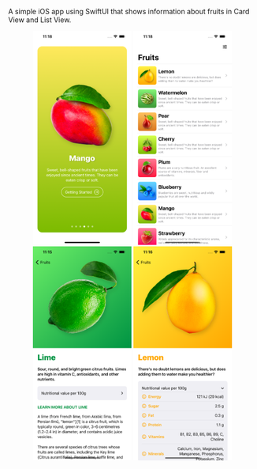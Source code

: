 A simple iOS app using SwiftUI that shows information about fruits in Card View and List View.

<div style="text-align: center;">

<img src="Screenshots/Onboarding-View.png" alt="Onboarding View" width="200" />

<img src="Screenshots/Fruits-List-View.png" alt="Fruits List View" width="200" />

<img src="Screenshots/Detail-View.png" alt="Detail View" width="200" />

<img src="Screenshots/Nutritional-Dropdown-View.png" alt="Nutritional Dropdown View" width="200"  />

</div>